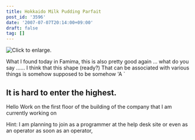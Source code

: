 ```yaml
---
title: Hokkaido Milk Pudding Parfait
post_id: '3596'
date: '2007-07-07T20:14:00+09:00'
draft: false
tag: []
---
```


![Click to enlarge.](/image/mixi/2007/490106136_103_s.jpg)

What I found today in Famima, this is also pretty good again ... what do you say ...... I think that this shape (ready?) That can be associated with various things is somehow supposed to be somehow 'A `

## It is hard to enter the highest.

Hello Work on the first floor of the building of the company that I am currently working on

Hint: I am planning to join as a programmer at the help desk site or even as an operator as soon as an operator,